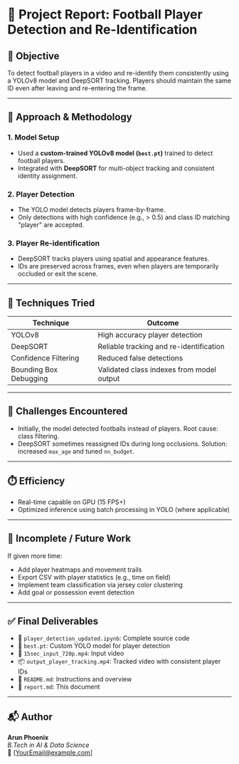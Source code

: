 
# 📑 Project Report: Football Player Detection and Re-Identification

## 🎯 Objective
To detect football players in a video and re-identify them consistently using a YOLOv8 model and DeepSORT tracking. Players should maintain the same ID even after leaving and re-entering the frame.

---

## 🧠 Approach & Methodology

### 1. **Model Setup**
- Used a **custom-trained YOLOv8 model (`best.pt`)** trained to detect football players.
- Integrated with **DeepSORT** for multi-object tracking and consistent identity assignment.

### 2. **Player Detection**
- The YOLO model detects players frame-by-frame.
- Only detections with high confidence (e.g., > 0.5) and class ID matching "player" are accepted.

### 3. **Player Re-identification**
- DeepSORT tracks players using spatial and appearance features.
- IDs are preserved across frames, even when players are temporarily occluded or exit the scene.

---

## 🧪 Techniques Tried

| Technique        | Outcome |
|------------------|---------|
| YOLOv8           | High accuracy player detection |
| DeepSORT         | Reliable tracking and re-identification |
| Confidence Filtering | Reduced false detections |
| Bounding Box Debugging | Validated class indexes from model output |

---

## 🚧 Challenges Encountered

- Initially, the model detected footballs instead of players. Root cause: class filtering.
- DeepSORT sometimes reassigned IDs during long occlusions. Solution: increased `max_age` and tuned `nn_budget`.

---

## ⏱️ Efficiency

- Real-time capable on GPU (15 FPS+)
- Optimized inference using batch processing in YOLO (where applicable)

---

## 🧩 Incomplete / Future Work

If given more time:
- Add player heatmaps and movement trails
- Export CSV with player statistics (e.g., time on field)
- Implement team classification via jersey color clustering
- Add goal or possession event detection

---

## ✅ Final Deliverables

- 📁 `player_detection_updated.ipynb`: Complete source code
- 🧠 `best.pt`: Custom YOLO model for player detection
- 🎥 `15sec_input_720p.mp4`: Input video
- 📦 `output_player_tracking.mp4`: Tracked video with consistent player IDs
- 📄 `README.md`: Instructions and overview
- 📑 `report.md`: This document

---

## 📬 Author
**Arun Phoenix**  
_B.Tech in AI & Data Science_  
📧 [YourEmail@example.com]
